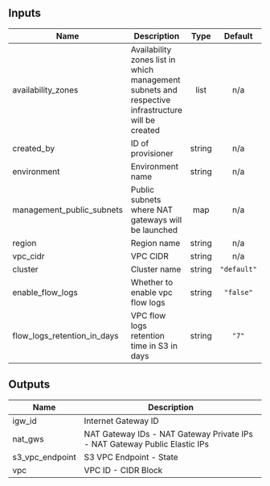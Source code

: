 ## Inputs

| Name | Description | Type | Default | Required |
|------|-------------|:----:|:-----:|:-----:|
| availability\_zones | Availability zones list in which management subnets and respective infrastructure will be created | list | n/a | yes |
| created\_by | ID of provisioner | string | n/a | yes |
| environment | Environment name | string | n/a | yes |
| management\_public\_subnets | Public subnets where NAT gateways will be launched | map | n/a | yes |
| region | Region name | string | n/a | yes |
| vpc\_cidr | VPC CIDR | string | n/a | yes |
| cluster | Cluster name | string | `"default"` | no |
| enable\_flow\_logs | Whether to enable vpc flow logs | string | `"false"` | no |
| flow\_logs\_retention\_in\_days | VPC flow logs retention time in S3 in days | string | `"7"` | no |

## Outputs

| Name | Description |
|------|-------------|
| igw\_id | Internet Gateway ID |
| nat\_gws | NAT Gateway IDs - NAT Gateway Private IPs - NAT Gateway Public Elastic IPs |
| s3\_vpc\_endpoint | S3 VPC Endpoint - State |
| vpc | VPC ID - CIDR Block |

